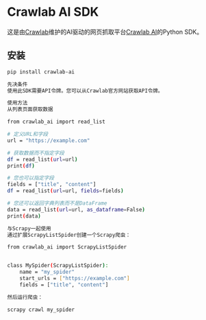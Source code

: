 # Crawlab AI SDK

这是由[Crawlab](https://www.crawlab.cn)维护的AI驱动的网页抓取平台[Crawlab AI](https://www.crawlab.cn/ai)的Python SDK。

## 安装

```bash
pip install crawlab-ai

先决条件
使用此SDK需要API令牌。您可以从Crawlab官方网站获取API令牌。

使用方法
从列表页面获取数据

from crawlab_ai import read_list

# 定义URL和字段
url = "https://example.com"

# 获取数据而不指定字段
df = read_list(url=url)
print(df)

# 您也可以指定字段
fields = ["title", "content"]
df = read_list(url=url, fields=fields)

# 您还可以返回字典列表而不是DataFrame
data = read_list(url=url, as_dataframe=False)
print(data)

与Scrapy一起使用
通过扩展ScrapyListSpider创建一个Scrapy爬虫：

from crawlab_ai import ScrapyListSpider


class MySpider(ScrapyListSpider):
    name = "my_spider"
    start_urls = ["https://example.com"]
    fields = ["title", "content"]

然后运行爬虫：

scrapy crawl my_spider
